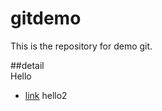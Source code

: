 # gitdemo
This is the repository for demo git.

##detail   
Hello

* [link](http://naver.com) 
hello2
